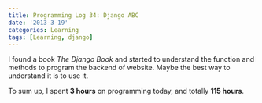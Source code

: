 ```yaml
---
title: Programming Log 34: Django ABC
date: '2013-3-19'
categories: Learning
tags: [Learning, django]
---
```


I found a book *The Django Book* and started to understand the function and methods to program the backend of website. Maybe the best way to understand it is to use it.

To sum up, I spent **3 hours** on programming today, and totally **115 hours**.